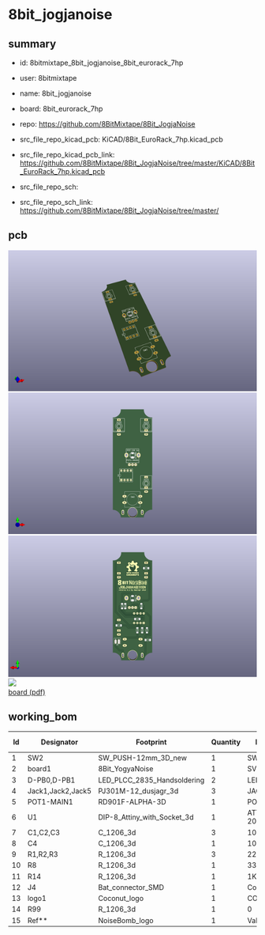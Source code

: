 # 8bit_jogjanoise
 
## summary 
* id: 8bitmixtape_8bit_jogjanoise_8bit_eurorack_7hp
* user: 8bitmixtape
* name: 8bit_jogjanoise
* board: 8bit_eurorack_7hp
* repo: https://github.com/8BitMixtape/8Bit_JogjaNoise
* src_file_repo_kicad_pcb: KiCAD/8Bit_EuroRack_7hp.kicad_pcb
* src_file_repo_kicad_pcb_link: https://github.com/8BitMixtape/8Bit_JogjaNoise/tree/master/KiCAD/8Bit_EuroRack_7hp.kicad_pcb


* src_file_repo_sch: 
* src_file_repo_sch_link: https://github.com/8BitMixtape/8Bit_JogjaNoise/tree/master/


## pcb  
![](working_3d_600.png) 
![](working_3d_front_600.png)  
![](working_3d_back_600.png)  
![](working_600.png)  
[board (pdf)](working.pdf)  

## working_bom
| Id | Designator | Footprint | Quantity | Designation | Supplier and ref |  | None | 
| --- | --- | --- | --- | --- | --- | --- | --- | 
| 1 | SW2 | SW_PUSH-12mm_3D_new | 1 | SW_Push |  |  | [''] | 
| 2 | board1 | 8Bit_YogyaNoise | 1 | SVG2SHENZHEN |  |  | [''] | 
| 3 | D-PB0,D-PB1 | LED_PLCC_2835_Handsoldering | 2 | LED |  |  | [''] | 
| 4 | Jack1,Jack2,Jack5 | PJ301M-12_dusjagr_3d | 3 | JACK_2P |  |  | [''] | 
| 5 | POT1-MAIN1 | RD901F-ALPHA-3D | 1 | POT 10K lin |  |  | [''] | 
| 6 | U1 | DIP-8_Attiny_with_Socket_3d | 1 | ATTINY85-20SU |  |  | [''] | 
| 7 | C1,C2,C3 | C_1206_3d | 3 | 100nF |  |  | [''] | 
| 8 | C4 | C_1206_3d | 1 | 10uF |  |  | [''] | 
| 9 | R1,R2,R3 | R_1206_3d | 3 | 22k |  |  | [''] | 
| 10 | R8 | R_1206_3d | 1 | 330 |  |  | [''] | 
| 11 | R14 | R_1206_3d | 1 | 1K |  |  | [''] | 
| 12 | J4 | Bat_connector_SMD | 1 | Con_3-5V |  |  | [''] | 
| 13 | logo1 | Coconut_logo | 1 | COCONUT |  |  | [''] | 
| 14 | R99 | R_1206_3d | 1 | 0 |  |  | [''] | 
| 15 | Ref** | NoiseBomb_logo | 1 | Val** |  |  | [''] | 


